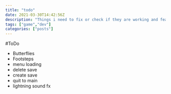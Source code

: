 ```yaml
---
title: "todo"
date: 2021-03-30T14:42:56Z
description: "Things i need to fix or check if they are working and features to build"
tags: ["game","dev"]
categories: ["posts"]
---
```

#ToDo

- Butterflies
- Footsteps
- menu loading
- delete save
- create save
- quit to main
- lightning sound fx

